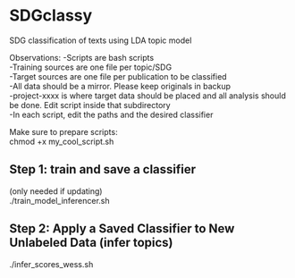 # SDGclassy
SDG classification of texts using LDA topic model

Observations:
-Scripts are bash scripts  
-Training sources are one file per topic/SDG  
-Target sources are one file per publication to be classified  
-All data should be a mirror. Please keep originals in backup  
-project-xxxx is where target data should be placed and all analysis should be done. Edit script inside that subdirectory  
-In each script, edit the paths and the desired classifier  

Make sure to prepare scripts:  
chmod +x my_cool_script.sh

## Step 1: train and save a classifier  
(only needed if updating)  
./train_model_inferencer.sh  

## Step 2: Apply a Saved Classifier to New Unlabeled Data (infer topics)  
./infer_scores_wess.sh

